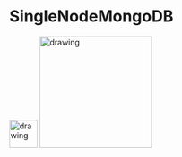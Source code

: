 # SingleNodeMongoDB

<img src="https://www.vultr.com/favicon/android-chrome-512x512.png" alt="drawing" width="50"/>
<img src="https://webassets.mongodb.com/_com_assets/cms/mongodb_logo1-76twgcu2dm.png" alt="drawing" width="200"/>

